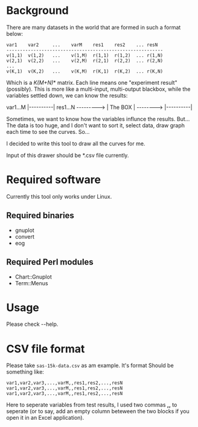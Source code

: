 # Background

There are many datasets in the world that are formed in such a format below:

```
var1	var2     ...	varM	res1	res2 	...	resN
----------------------------------------------------------
v(1,1)	v(1,2)	 ...	v(1,M)	r(1,1)	r(1,2)	...	r(1,N)
v(2,1)	v(2,2)	 ...	v(2,M)	r(2,1)	r(2,2)	...	r(2,N)
...
v(K,1)	v(K,2)	 ... 	v(K,M)	r(K,1)	r(K,2) 	...	r(K,N)
```

Which is a **K*(M+N)** matrix. Each line means one "experiment result"
(possibly). This is more like a multi-input, multi-output blackbox, while
the variables settled down, we can know the results:

var1...M   |----------| res1...N
---------> | The BOX  | -------->
		   |----------|

Sometimes, we want to know how the variables influnce the
results. But... The data is too huge, and I don't want to sort it, select
data, draw graph each time to see the curves. So...

I decided to write this tool to draw all the curves for me. 

Input of this drawer should be *.csv file currently. 

# Required software

Currently this tool only works under Linux. 

## Required binaries
- gnuplot
- convert
- eog

## Required Perl modules
- Chart::Gnuplot
- Term::Menus

# Usage

Please check --help.

# CSV file format

Please take `sas-15k-data.csv` as am example. It's format Should be something like:

```
var1,var2,var3,...,varM,,res1,res2,...,resN
var1,var2,var3,...,varM,,res1,res2,...,resN
var1,var2,var3,...,varM,,res1,res2,...,resN
```

Here to seperate variables from test results, I used two commas **,,** to
seperate (or to say, add an empty column beteween the two blocks if you
open it in an Excel application).

